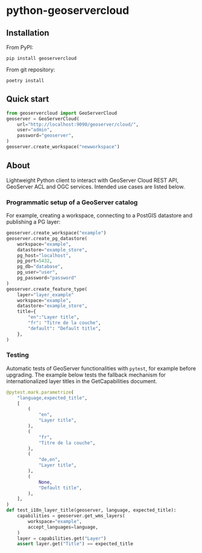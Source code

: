 # python-geoservercloud

## Installation

From PyPI:

```shell
pip install geoservercloud
```

From git repository:

```shell
poetry install
```

## Quick start

```python
from geoservercloud import GeoServerCloud
geoserver = GeoServerCloud(
    url="http://localhost:9090/geoserver/cloud/",
    user="admin",
    password="geoserver",
)
geoserver.create_workspace("newworkspace")
```

## About

Lightweight Python client to interact with GeoServer Cloud REST API, GeoServer ACL and OGC services.
Intended use cases are listed below.

### Programmatic setup of a GeoServer catalog

For example, creating a workspace, connecting to a PostGIS datastore and publishing a PG layer:

```python
geoserver.create_workspace("example")
geoserver.create_pg_datastore(
    workspace="example",
    datastore="example_store",
    pg_host="localhost",
    pg_port=5432,
    pg_db="database",
    pg_user="user",
    pg_password="password"
)
geoserver.create_feature_type(
    layer="layer_example"
    workspace="example",
    datastore="example_store",
    title={
        "en":"Layer title",
        "fr": "Titre de la couche",
        "default": "Default title",
    },
)
```

### Testing

Automatic tests of GeoServer functionalities with `pytest`, for example before upgrading.
The example below tests the fallback mechanism for internationalized layer titles in the GetCapabilities document.

```python
@pytest.mark.parametrize(
    "language,expected_title",
    [
        (
            "en",
            "Layer title",
        ),
        (
            "fr",
            "Titre de la couche",
        ),
        (
            "de,en",
            "Layer title",
        ),
        (
            None,
            "Default title",
        ),
    ],
)
def test_i18n_layer_title(geoserver, language, expected_title):
    capabilities = geoserver.get_wms_layers(
        workspace="example",
        accept_languages=language,
    )
    layer = capabilities.get("Layer")
    assert layer.get("Title") == expected_title
```
